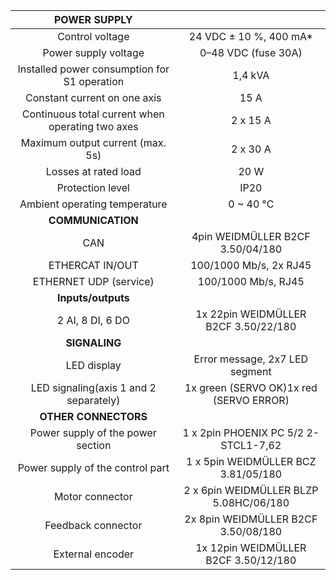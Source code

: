 | **POWER SUPPLY** |   |
| :---: | :---: |
| Control voltage | 24 VDC ± 10 %, 400 mA* |
| Power supply voltage | 0–48 VDC (fuse 30A) |
| Installed power consumption for S1 operation | 1,4 kVA |
| Constant current on one axis | 15 A |
| Continuous total current when operating two axes | 2 x 15 A |
| Maximum output current (max. 5s) | 2 x 30 A |
| Losses at rated load | 20 W |
| Protection level | IP20 |
| Ambient operating temperature | 0 ~ 40 °C |
| **COMMUNICATION** |   |
| CAN | 4pin WEIDMÜLLER  B2CF 3.50/04/180 |
| ETHERCAT IN/OUT | 100/1000 Mb/s, 2x RJ45 |
| ETHERNET UDP (service) | 100/1000 Mb/s, RJ45 |
| **Inputs/outputs** |   |
| 2 AI, 8 DI, 6 DO | 1x 22pin WEIDMÜLLER  B2CF 3.50/22/180 |
| **SIGNALING** |   |
| LED display | Error message, 2x7 LED segment |
| LED signaling(axis 1 and 2 separately) | 1x green (SERVO OK)1x red (SERVO ERROR) |
| **OTHER CONNECTORS** |   |
| Power supply of the power section | 1 x 2pin PHOENIX PC 5/2 2-STCL1-7,62 |
| Power supply of the control part | 1 x 5pin WEIDMÜLLER  BCZ 3.81/05/180 |
| Motor connector | 2 x 6pin WEIDMÜLLER  BLZP 5.08HC/06/180 |
| Feedback connector | 2x 8pin WEIDMÜLLER  B2CF 3.50/08/180 |
| External encoder | 1x 12pin WEIDMÜLLER  B2CF 3.50/12/180 |
